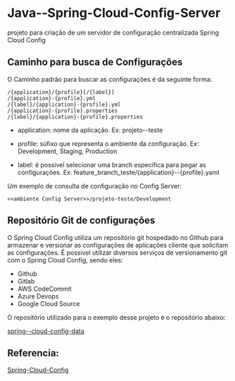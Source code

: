 # Java--Spring-Cloud-Config-Server

projeto para criação de um servidor de configuração centralizada Spring Cloud Config

## Caminho para busca de Configurações

O Caminho padrão para buscar as configurações é da seguinte forma:

```
/{application}/{profile}[/{label}]
/{application}-{profile}.yml
/{label}/{application}-{profile}.yml
/{application}-{profile}.properties
/{label}/{application}-{profile}.properties
```

- application: nome da aplicação. Ex: projeto--teste

- profile: súfixo que representa o ambiente da configuração. Ex: Development, Staging, Production

- label: é possivel selecionar uma branch especifica para pegar as configurações. Ex: feature_branch_teste/{application}--{profile}.yaml

Um exemplo de consulta de configuração no Config Server:

```
<<ambiente Config Server>>/projeto-teste/Development
```

## Repositório Git de configurações

O Spring Cloud Config utiliza um repositório git hospedado no Github para armazenar e versionar as configurações de aplicações cliente que solicitam as configurações.
É possivel utilizar diversos serviços de versionamento git com o Spring Cloud Config, sendo eles:

- Github
- Gitlab
- AWS CodeCommit
- Azure Devops
- Google Cloud Source

O repositório utilizado para o exemplo desse projeto é o repositório abaixo:

[spring--cloud-config-data](https://github.com/lucas-silvs/spring--cloud-config-data)

## Referencia:

[Spring-Cloud-Config](https://docs.spring.io/spring-cloud-config/docs/current/reference/html/#_spring_cloud_config_server)
